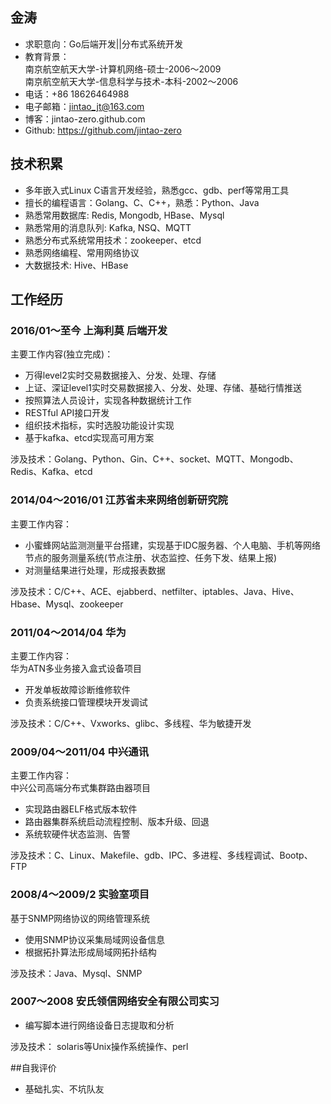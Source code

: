 ## 金涛
* 求职意向：Go后端开发||分布式系统开发
* 教育背景：  
    南京航空航天大学-计算机网络-硕士-2006～2009  
    南京航空航天大学-信息科学与技术-本科-2002～2006
* 电话：+86 18626464988
* 电子邮箱：jintao_jt@163.com
* 博客：jintao-zero.github.com
* Github: https://github.com/jintao-zero


## 技术积累
* 多年嵌入式Linux C语言开发经验，熟悉gcc、gdb、perf等常用工具
* 擅长的编程语言：Golang、C、C++，熟悉：Python、Java
* 熟悉常用数据库: Redis, Mongodb, HBase、Mysql
* 熟悉常用的消息队列: Kafka, NSQ、MQTT
* 熟悉分布式系统常用技术：zookeeper、etcd
* 熟悉网络编程、常用网络协议
* 大数据技术: Hive、HBase

## 工作经历  
### 2016/01～至今 上海利莫 后端开发
主要工作内容(独立完成)：   

* 万得level2实时交易数据接入、分发、处理、存储
* 上证、深证level1实时交易数据接入、分发、处理、存储、基础行情推送
* 按照算法人员设计，实现各种数据统计工作
* RESTful API接口开发
* 组织技术指标，实时选股功能设计实现
* 基于kafka、etcd实现高可用方案

涉及技术：Golang、Python、Gin、C++、socket、MQTT、Mongodb、Redis、Kafka、etcd

### 2014/04～2016/01 江苏省未来网络创新研究院
主要工作内容：  

* 小蜜蜂网站监测测量平台搭建，实现基于IDC服务器、个人电脑、手机等网络节点的服务测量系统(节点注册、状态监控、任务下发、结果上报) 
* 对测量结果进行处理，形成报表数据  

涉及技术：C/C++、ACE、ejabberd、netfilter、iptables、Java、Hive、Hbase、Mysql、zookeeper  
	
### 2011/04～2014/04 华为
主要工作内容：  
华为ATN多业务接入盒式设备项目

* 开发单板故障诊断维修软件
* 负责系统接口管理模块开发调试

涉及技术：C/C++、Vxworks、glibc、多线程、华为敏捷开发  

### 2009/04～2011/04 中兴通讯
主要工作内容：  
中兴公司高端分布式集群路由器项目

* 实现路由器ELF格式版本软件
* 路由器集群系统启动流程控制、版本升级、回退
* 系统软硬件状态监测、告警

涉及技术：C、Linux、Makefile、gdb、IPC、多进程、多线程调试、Bootp、FTP

### 2008/4～2009/2 实验室项目  
基于SNMP网络协议的网络管理系统
	
* 使用SNMP协议采集局域网设备信息 
* 根据拓扑算法形成局域网拓扑结构

涉及技术：Java、Mysql、SNMP

### 2007～2008 安氏领信网络安全有限公司实习

* 编写脚本进行网络设备日志提取和分析 

涉及技术： solaris等Unix操作系统操作、perl


##自我评价  

* 基础扎实、不坑队友






